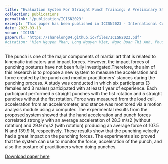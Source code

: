 ```yaml
---
title: "Evaluation System For Straight Punch Training: A Preliminary Study"
collection: publications
permalink: '/publication/ICISN2023'
excerpt: 'This paper has been published in ICISN2023 - International Conference on Intelligent Systems & Networks, organized in Hanoi City, Vietnam. The proceedings of ICISN 2023 will be published in the Lecture Notes in Networks and Systems (LNNS) series by Springer. The books of this series are indexed by SCOPUS, INSPEC, WTI Frankfurt eG, zbMATH, SCImago.'
date: 2023-03-18
venue: 'ICISN'
paperurl: 'https://shanelong04.github.io/files/ICISN2023.pdf'
#citation: 'Kien Nguyen Phan, Long Nguyen Viet, Ngoc Doan Thi Anh, Phuong Do Thi Minh, Hanh Nguyen Hong, Trang Nguyen Thi Minh, Hien Pham Thu, Binh Doan Thanh, Cuong Nguyen Manh, Vu Tran Anh, “Evaluation System For Straight Punch Training: A Preliminary Study” 2023 International Conference on Intelligent Systems & Networks (ICISN), Hanoi, Vietnam 3-2023'
---
```

The punch is one of the major components of martial art that is related to kinematic indicators and impact forces. However, the impact forces of punching postures have not been fully investigated.Therefore, the aim of this research is to propose a new system to measure the acceleration and force created by the punch and monitor practitioners’ stances during the punching process. A study was conducted in which six participants (3 females and 3 males) participated with at least 1 year of experience. Each participant performed 5 straight punches with the fist rotation and 5 straight punches without the fist rotation. Force was measured from the load cell, acceleration from an accelerometer, and stance was monitored via a motion analysis module using a computer. The experimental results from the proposed system showed that the hand acceleration and punch forces correlated strongly with an average acceleration of 28.3 m/s2 (without rotation) and 29.9 m/s2 (with rotation) producing an average force of 107.5 N and 139.9 N, respectively. These results show that the punching velocity had a great impact on the punching forces. The experiments also proved that the system can use to monitor the force, acceleration of the punch, and also the posture of practitioners when doing punches.


[Download paper here](https://shanelong04.github.io/files/ICISN2023.pdf)
